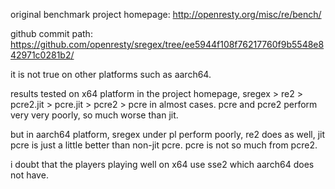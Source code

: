 original benchmark project homepage: http://openresty.org/misc/re/bench/

github commit path: https://github.com/openresty/sregex/tree/ee5944f108f76217760f9b5548e842971c0281b2/

it is not true on other platforms such as aarch64.

results tested on x64 platform in the project homepage, sregex > re2 > pcre2.jit > pcre.jit > pcre2 > pcre in almost cases. pcre and pcre2 perform very very poorly, so much worse than jit.

but in aarch64 platform, sregex under pl perform poorly, re2 does as well, jit pcre is just a little better than non-jit pcre. pcre is not so much from pcre2.

i doubt that the players playing well on x64 use sse2 which aarch64 does not have.
